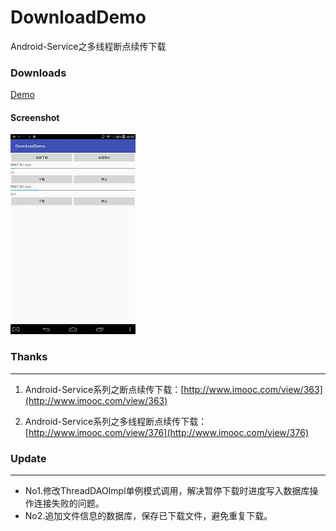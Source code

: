 # DownloadDemo
Android-Service之多线程断点续传下载
### Downloads
[Demo](https://github.com/Ericlsd/DownloadDemo/raw/master/art/app-debug.apk)
#### Screenshot
![](https://github.com/Ericlsd/DownloadDemo/raw/master/art/Screenshot_2016-07-26-10-30-06.png "界面截图") 
### Thanks
---
1. Android-Service系列之断点续传下载：[http://www.imooc.com/view/363](http://www.imooc.com/view/363)

1. Android-Service系列之多线程断点续传下载：[http://www.imooc.com/view/376](http://www.imooc.com/view/376)

### Update
---
- No1.修改ThreadDAOImpl单例模式调用，解决暂停下载时进度写入数据库操作连接失败的问题。
- No2.追加文件信息的数据库，保存已下载文件，避免重复下载。
